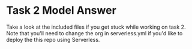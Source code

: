# Task 2 Model Answer
Take a look at the included files if you get stuck while working on task 2. Note that you'll need to change the org in serverless.yml if you'd like to deploy the this repo using Serverless.
